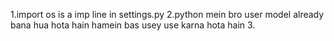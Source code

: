 1.import os is a imp line in settings.py
2.python mein bro user model already bana hua hota hain hamein bas usey use karna hota hain
3.